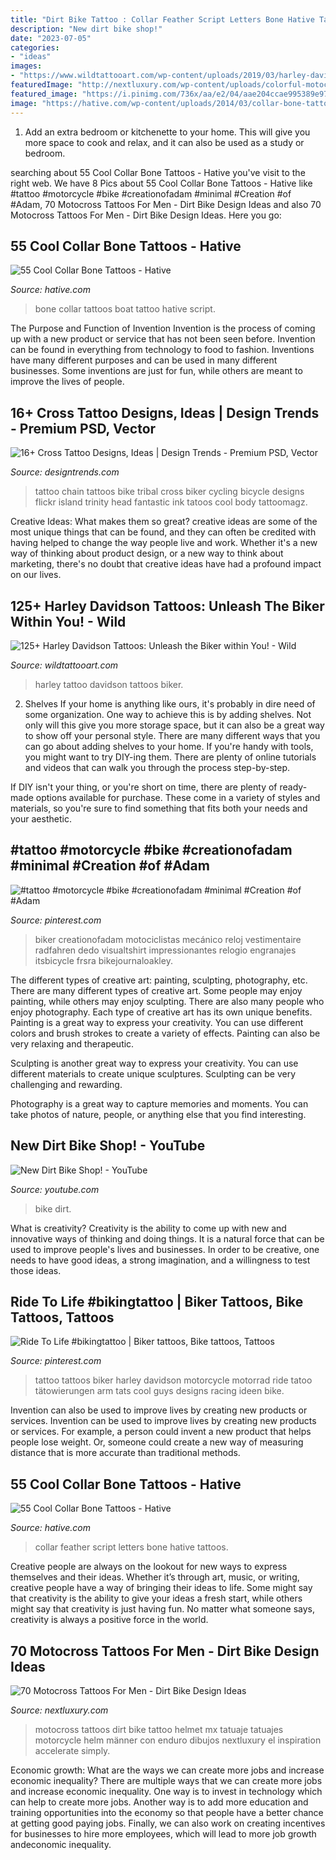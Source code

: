 ```yaml
---
title: "Dirt Bike Tattoo : Collar Feather Script Letters Bone Hative Tattoos"
description: "New dirt bike shop!"
date: "2023-07-05"
categories:
- "ideas"
images:
- "https://www.wildtattooart.com/wp-content/uploads/2019/03/harley-davidson-tattoo-23101861.jpg"
featuredImage: "http://nextluxury.com/wp-content/uploads/colorful-motocross-helmet-mx-tattoo-for-men.jpg"
featured_image: "https://i.pinimg.com/736x/aa/e2/04/aae204ccae995389e97df16208293753.jpg"
image: "https://hative.com/wp-content/uploads/2014/03/collar-bone-tattoos/feather-script-letters-39.jpg"
---
```



1. Add an extra bedroom or kitchenette to your home. This will give you more space to cook and relax, and it can also be used as a study or bedroom. 

	

		
searching about 55 Cool Collar Bone Tattoos - Hative you've visit to the right web. We have 8 Pics about 55 Cool Collar Bone Tattoos - Hative like #tattoo #motorcycle #bike #creationofadam #minimal #Creation #of #Adam, 70 Motocross Tattoos For Men - Dirt Bike Design Ideas and also 70 Motocross Tattoos For Men - Dirt Bike Design Ideas. Here you go:
		
    
## 55 Cool Collar Bone Tattoos - Hative

<img loading=lazy src="https://hative.com/wp-content/uploads/2014/03/collar-bone-tattoos/little-boat-collar-bone-tattoo-49.jpg" onerror="this.onerror=null;this.src='https://tse2.mm.bing.net/th?id=OIP.QMkJE5QgKTRpJsLQNbcr-wHaHa&amp;pid=15.1';" alt="55 Cool Collar Bone Tattoos - Hative">

_Source: hative.com_

>bone collar tattoos boat tattoo hative script. 

	

The Purpose and Function of Invention
Invention is the process of coming up with a new product or service that has not been seen before. Invention can be found in everything from technology to food to fashion. Inventions have many different purposes and can be used in many different businesses. Some inventions are just for fun, while others are meant to improve the lives of people.

    
## 16+ Cross Tattoo Designs, Ideas | Design Trends - Premium PSD, Vector

<img loading=lazy src="https://images.designtrends.com/wp-content/uploads/2016/02/26050036/Fantastic-Tattoo-of-Cross.jpg" onerror="this.onerror=null;this.src='https://tse2.mm.bing.net/th?id=OIP.Z-1chBXFJA0S69GsU2mGBwHaKc&amp;pid=15.1';" alt="16+ Cross Tattoo Designs, Ideas | Design Trends - Premium PSD, Vector">

_Source: designtrends.com_

>tattoo chain tattoos bike tribal cross biker cycling bicycle designs flickr island trinity head fantastic ink tatoos cool body tattoomagz. 

	

Creative Ideas: What makes them so great?
creative ideas are some of the most unique things that can be found, and they can often be credited with having helped to change the way people live and work. Whether it's a new way of thinking about product design, or a new way to think about marketing, there's no doubt that creative ideas have had a profound impact on our lives.

    
## 125+ Harley Davidson Tattoos: Unleash The Biker Within You! - Wild

<img loading=lazy src="https://www.wildtattooart.com/wp-content/uploads/2019/03/harley-davidson-tattoo-23101861.jpg" onerror="this.onerror=null;this.src='https://tse1.mm.bing.net/th?id=OIP.uyzeRgf853yO_aSthynBtAHaIN&amp;pid=15.1';" alt="125+ Harley Davidson Tattoos: Unleash the Biker within You! - Wild">

_Source: wildtattooart.com_

>harley tattoo davidson tattoos biker. 

	

2. Shelves
If your home is anything like ours, it's probably in dire need of some organization. One way to achieve this is by adding shelves. Not only will this give you more storage space, but it can also be a great way to show off your personal style.
There are many different ways that you can go about adding shelves to your home. If you're handy with tools, you might want to try DIY-ing them. There are plenty of online tutorials and videos that can walk you through the process step-by-step.

If DIY isn't your thing, or you're short on time, there are plenty of ready-made options available for purchase. These come in a variety of styles and materials, so you're sure to find something that fits both your needs and your aesthetic.

    
## #tattoo #motorcycle #bike #creationofadam #minimal #Creation #of #Adam

<img loading=lazy src="https://i.pinimg.com/736x/aa/e2/04/aae204ccae995389e97df16208293753.jpg" onerror="this.onerror=null;this.src='https://tse1.mm.bing.net/th?id=OIP.66qZbq1scTlVr-q-O1qwrwAAAA&amp;pid=15.1';" alt="#tattoo #motorcycle #bike #creationofadam #minimal #Creation #of #Adam">

_Source: pinterest.com_

>biker creationofadam motociclistas mecánico reloj vestimentaire radfahren dedo visualtshirt impressionantes relogio engranajes itsbicycle frsra bikejournaloakley. 

	

The different types of creative art: painting, sculpting, photography, etc.
There are many different types of creative art. Some people may enjoy painting, while others may enjoy sculpting. There are also many people who enjoy photography. Each type of creative art has its own unique benefits.
Painting is a great way to express your creativity. You can use different colors and brush strokes to create a variety of effects. Painting can also be very relaxing and therapeutic.

Sculpting is another great way to express your creativity. You can use different materials to create unique sculptures. Sculpting can be very challenging and rewarding.

Photography is a great way to capture memories and moments. You can take photos of nature, people, or anything else that you find interesting.

    
## New Dirt Bike Shop! - YouTube

<img loading=lazy src="https://i.ytimg.com/vi/zTAEG2jZN28/maxresdefault.jpg" onerror="this.onerror=null;this.src='https://tse2.mm.bing.net/th?id=OIP._nf1HbxLLqQTnCKS0C0siAHaEK&amp;pid=15.1';" alt="New Dirt Bike Shop! - YouTube">

_Source: youtube.com_

>bike dirt. 

	

What is creativity?
Creativity is the ability to come up with new and innovative ways of thinking and doing things. It is a natural force that can be used to improve people's lives and businesses. In order to be creative, one needs to have good ideas, a strong imagination, and a willingness to test those ideas.

    
## Ride To Life #bikingtattoo | Biker Tattoos, Bike Tattoos, Tattoos

<img loading=lazy src="https://i.pinimg.com/736x/92/40/10/9240106d0330b9337edbc977879e92fe.jpg" onerror="this.onerror=null;this.src='https://tse4.mm.bing.net/th?id=OIP.88jQ1SatwstF4kYRIiaugQAAAA&amp;pid=15.1';" alt="Ride To Life #bikingtattoo | Biker tattoos, Bike tattoos, Tattoos">

_Source: pinterest.com_

>tattoo tattoos biker harley davidson motorcycle motorrad ride tatoo tätowierungen arm tats cool guys designs racing ideen bike. 

	

Invention can also be used to improve lives by creating new products or services.
Invention can be used to improve lives by creating new products or services. For example, a person could invent a new product that helps people lose weight. Or, someone could create a new way of measuring distance that is more accurate than traditional methods.

    
## 55 Cool Collar Bone Tattoos - Hative

<img loading=lazy src="https://hative.com/wp-content/uploads/2014/03/collar-bone-tattoos/feather-script-letters-39.jpg" onerror="this.onerror=null;this.src='https://tse3.mm.bing.net/th?id=OIP.FL1O6PDUaMTg2eZIaJj9QwHaHa&amp;pid=15.1';" alt="55 Cool Collar Bone Tattoos - Hative">

_Source: hative.com_

>collar feather script letters bone hative tattoos. 

	

Creative people are always on the lookout for new ways to express themselves and their ideas. Whether it’s through art, music, or writing, creative people have a way of bringing their ideas to life. Some might say that creativity is the ability to give your ideas a fresh start, while others might say that creativity is just having fun. No matter what someone says, creativity is always a positive force in the world.

    
## 70 Motocross Tattoos For Men - Dirt Bike Design Ideas

<img loading=lazy src="http://nextluxury.com/wp-content/uploads/colorful-motocross-helmet-mx-tattoo-for-men.jpg" onerror="this.onerror=null;this.src='https://tse1.mm.bing.net/th?id=OIP.k0jaWi8MBJ0pf6NMFmrFqQHaHa&amp;pid=15.1';" alt="70 Motocross Tattoos For Men - Dirt Bike Design Ideas">

_Source: nextluxury.com_

>motocross tattoos dirt bike tattoo helmet mx tatuaje tatuajes motorcycle helm männer con enduro dibujos nextluxury el inspiration accelerate simply. 

	

Economic growth: What are the ways we can create more jobs and increase economic inequality?
There are multiple ways that we can create more jobs and increase economic inequality. One way is to invest in technology which can help to create more jobs. Another way is to add more education and training opportunities into the economy so that people have a better chance at getting good paying jobs. Finally, we can also work on creating incentives for businesses to hire more employees, which will lead to more job growth andeconomic inequality.


